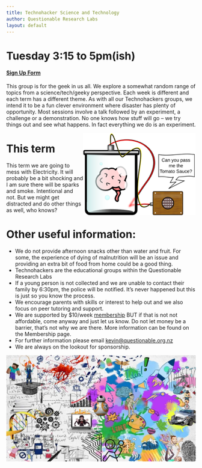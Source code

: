 ```yaml
---
title: Technohacker Science and Technology
author: Questionable Research Labs
layout: default
---
```


# Tuesday 3:15 to 5pm(ish)

#### [Sign Up Form][sul]

This group is for the geek in us all. We explore a somewhat random range of topics from a science/tech/geeky perspective. Each week is different and each term has
a different theme. As with all our Technohackers groups, we intend it to be a fun clever environment where disaster has plenty of opportunity. Most sessions
involve a talk followed by an experiment, a challenge or a demonstration. No one knows how stuff will go – we try things out and see what happens. In fact
everything we do is an experiment.

<img src="/info-page-assets/groups/experment_o.png" style="float: right">

# This term

This term we are going to mess with Electricity. It will probably be a bit shocking and I am sure there will be sparks and smoke. Intentional and not. But we might get distracted and do other things as well, who knows?

# Other useful information:

- We do not provide afternoon snacks other than water and fruit. For some, the experience of dying of malnutrition will be an issue and providing an extra bit of
  food from home could be a good thing.
- Technohackers are the educational groups within the Questionable Research Labs
- If a young person is not collected and we are unable to contact their family by 6:30pm, the police will be notified. It’s never happened but this is just so you
  know the process.
- We encourage parents with skills or interest to help out and we also focus on peer tutoring and support.
- We are supported by $10/week [membership](/info/membership) BUT if that is not not affordable, come anyway and just let us know. Do not let money be a barrier, that’s not why we are there. More
  information can be found on the Membership page.
- For further information please email kevin@questionable.org.nz
- We are always on the lookout for sponsorship.

![image](/info-page-assets/sci-tech/sci-tech_o.jpg)

[sul]: https://forms.gle/NVy8Nwq8rgY2tUZq6
